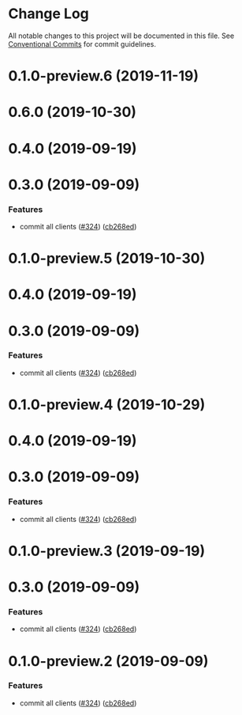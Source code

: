 # Change Log

All notable changes to this project will be documented in this file.
See [Conventional Commits](https://conventionalcommits.org) for commit guidelines.

# 0.1.0-preview.6 (2019-11-19)



# 0.6.0 (2019-10-30)



# 0.4.0 (2019-09-19)



# 0.3.0 (2019-09-09)


### Features

* commit all clients ([#324](https://github.com/aws/aws-sdk-js-v3/issues/324)) ([cb268ed](https://github.com/aws/aws-sdk-js-v3/commit/cb268ed))





# 0.1.0-preview.5 (2019-10-30)



# 0.4.0 (2019-09-19)



# 0.3.0 (2019-09-09)


### Features

* commit all clients ([#324](https://github.com/aws/aws-sdk-js-v3/issues/324)) ([cb268ed](https://github.com/aws/aws-sdk-js-v3/commit/cb268ed))





# 0.1.0-preview.4 (2019-10-29)



# 0.4.0 (2019-09-19)



# 0.3.0 (2019-09-09)


### Features

* commit all clients ([#324](https://github.com/aws/aws-sdk-js-v3/issues/324)) ([cb268ed](https://github.com/aws/aws-sdk-js-v3/commit/cb268ed))





# 0.1.0-preview.3 (2019-09-19)



# 0.3.0 (2019-09-09)


### Features

* commit all clients ([#324](https://github.com/aws/aws-sdk-js-v3/issues/324)) ([cb268ed](https://github.com/aws/aws-sdk-js-v3/commit/cb268ed))





# 0.1.0-preview.2 (2019-09-09)


### Features

* commit all clients ([#324](https://github.com/aws/aws-sdk-js-v3/issues/324)) ([cb268ed](https://github.com/aws/aws-sdk-js-v3/commit/cb268ed))
